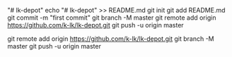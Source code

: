 "# lk-depot" 
echo "# lk-depot" >> README.md
git init
git add README.md
git commit -m "first commit"
git branch -M master
git remote add origin https://github.com/k-lk/lk-depot.git
git push -u origin master

git remote add origin https://github.com/k-lk/lk-depot.git
git branch -M master
git push -u origin master